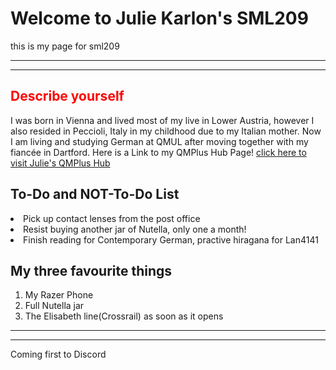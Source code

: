 

<h1>Welcome to Julie Karlon's SML209 </h1>
<p> this is my page for sml209</p>
<hr>
<hr>
<h2 style="color:red;">Describe yourself</h2>
<p> I was born in Vienna and lived most of my live in Lower Austria, however I also resided in Peccioli, Italy in my childhood due to my Italian mother. Now I  am living and studying German at QMUL after moving together with my fiancée in Dartford. Here is a Link to my QMPlus Hub Page! <a href="https://hub.qmplus.qmul.ac.uk/view/view.php?profile=julie-karlon&page=sml209-computers-and-languages-julie-karlon"> click here to visit Julie's QMPlus Hub</a> </p>
<p><h2>To-Do and NOT-To-Do List  </h2></p>
<bu> <li> Pick up contact lenses from the post office</li>
<li>Resist buying another jar of Nutella, only one a month!</li>
<li> Finish reading for Contemporary German, practive hiragana for Lan4141</li></bu>

<p><h2> My three favourite things</h2>
<ol> <li> My Razer Phone </li>
<li> Full Nutella jar </li>
<li> The Elisabeth line(Crossrail) as soon as it opens </li> </ol>

<hr> <hr>
<div class="discord-banner">
<div class="discord-message">
<p>Coming first to <span>Discord</span></p>
</div>
</div>
